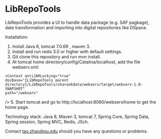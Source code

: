 # LibRepoTools
LibRepoTools provides a UI to handle data package (e.g. SAF pagkage), date transformation and importing into digital repositories like DSpace. 

Installation:

1. Install Java 8, tomcat 7.0.69 <do NOT use very old version>, maven 3.
2. Install and run redis 3.0 or higher with default settings.
3. Git clone this repository and run mvn install.
4. At tomcat home directory/config/Catalina/localhost, add the file webserv.xml:
  <?xml version="1.0" encoding="UTF-8"?>
    <Context antiJARLocking="true" 
    docBase="{LibRepoTools parent directory}/LibRepoTools/shareokdata/webserv/target/webserv-1.0-SNAPSHOT" 
    path="/webserv"
  />
5. Start tomcat and go to http://localhost:8080/webserv/home to get the home page.

Technology stack:
Java 8, Maven 3, tomcat 7, Spring Core, Spring Data, Spring session, Spring MVC, Redis, JSch.

Contact tao.zhao@ou.edu should you have any questions or problems.

